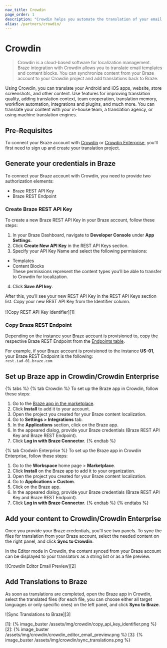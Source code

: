 ```yaml
---
nav_title: Crowdin
page_order: 1
description: "Crowdin helps you automate the translation of your email templates and content blocks in Braze. Send your campaigns in multiple languages."
alias: /partners/crowdin/
---
```


# Crowdin

> Crowdin is a cloud-based software for localization management. Braze integration with Crowdin allows you to translate email templates and content blocks. You can synchronize content from your Braze account to your Crowdin project and add translations back to Braze.

Using Crowdin, you can translate your Android and iOS apps, website, store screenshots, and other content. Use features for improving translation quality, adding translation context, team cooperation, translation memory, workflow automation, integrations and plugins, and much more. You can translate your content with your in-house team, a translation agency, or using machine translation engines.

## Pre-Requisites

To connect your Braze account with <a href="https://accounts.crowdin.com/register" target="_blank">Crowdin</a> or <a href="https://accounts.crowdin.com/register" target="_blank">Crowdin Enterprise</a>, you’ll first need to sign up and create your translation project.

## Generate your credentials in Braze

To connect your Braze account with Crowdin, you need to provide two authorization elements: 
* Braze REST API Key 
* Braze REST Endpoint

### Create Braze REST API Key

To create a new Braze REST API Key in your Braze account, follow these steps:

1. In your Braze Dashboard, navigate to __Developer Console__ under __App Settings__.
2. Click __Create New API Key__ in the REST API Keys section.
3. Specify your API Key Name and select the following permissions:
- Templates
- Content Blocks<br>
These permissions represent the content types you’ll be able to transfer to Crowdin for localization.<br>
4. Click __Save API key__.

After this, you’ll see your new REST API Key in the REST API Keys section list. Copy your new REST API Key from the Identifier column.<br><br>![Copy REST API Key Identifier][1]

### Copy Braze REST Endpoint

Depending on the instance your Braze account is provisioned to, copy the respective Braze REST Endpoint from the <a href="https://www.braze.com/docs/api/basics/#endpoints" target="_blank">Endpoints table</a>.

For example, if your Braze account is provisioned to the instance **US-01**, your Braze REST Endpoint is the following:<br> `rest.iad-01.braze.com`

## Set up Braze app in Crowdin/Crowdin Enterprise
{% tabs %}
{% tab Crowdin %}
To set up the Braze app in Crowdin, follow these steps:

1. Go to the <a href="https://crowdin.com/resources#marketplace/braze" target="_blank">Braze app in the marketplace</a>.
2. Click **Install** to add it to your account.
3. Open the project you created for your Braze content localization.
4. Go to **Settings > Integrations** tab.
5. In the **Applications** section, click on the Braze app.
6. In the appeared dialog, provide your Braze credentials (Braze REST API Key and Braze REST Endpoint).
7. Click **Log in with Braze Connector**. 
{% endtab %}

{% tab Crodwin Enterprise %}
To set up the Braze app in Crowdin Enterprise, follow these steps:

1. Go to the **Workspace** home page > **Marketplace**.
2. Click **Install** on the Braze app to add it to your organization.
3. Open the project you created for your Braze content localization.
4. Go to **Applications > Custom**.
5. Click on the Braze app.
6. In the appeared dialog, provide your Braze credentials (Braze REST API Key and Braze REST Endpoint).
7. Click **Log in with Braze Connector**.
{% endtab %}
{% endtabs %}

## Add your content to Crowdin/Crowdin Enterprise

Once you provide your Braze credentials, you’ll see two panels. To sync the files for translation from your Braze account, select the needed content on the right panel, and click **Sync to Crowdin**.

In the Editor mode in Crowdin, the content synced from your Braze account can be displayed to your translators as a string list or as a file preview.

   ![Crowdin Editor Email Preview][2]

## Add Translations to Braze

As soon as translations are completed, open the Braze app in Crowdin, select the translated files (for each file, you can choose either all target languages or only specific ones) on the left panel, and click **Sync to Braze**.

   ![Sync Translations to Braze][3]

[1]: {% image_buster /assets/img/crowdin/copy_api_key_identifier.png %}
[2]: {% image_buster /assets/img/crowdin/crowdin_editor_email_preview.png %}
[3]: {% image_buster /assets/img/crowdin/sync_translations.png %}

